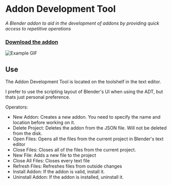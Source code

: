# Addon Development Tool
*A Blender addon to aid in the development of addons by providing quick access to repetitive operations*

### [Download the addon](https://raw.githubusercontent.com/natecraddock/AddonDevelopmentTool/master/AddonDevTool.py)
![Example GIF](https://raw.githubusercontent.com/natecraddock/AddonDevelopmentTool/master/resources/ADTv1.0.gif)

## Use
The Addon Development Tool is located on the toolshelf in the text editor. 

I prefer to use the scripting layout of Blender's UI when using the ADT, but thats just personal preference.

Operators:
- New Addon: Creates a new addon. You need to specify the name and location before working on it.
- Delete Project: Deletes the addon from the JSON file. Will not be deleted from the disk.
- Open Files: Opens all the files from the current project in Blender's text editor
- Close Files: Closes all of the files from the current project.
- New File: Adds a new file to the project
- Close All Files: Closes every text file
- Refresh Files: Refreshes files from outside changes
- Install Addon: If the addon is valid, install it.
- Uninstall Addon: If the addon is installed, uninstall it.
